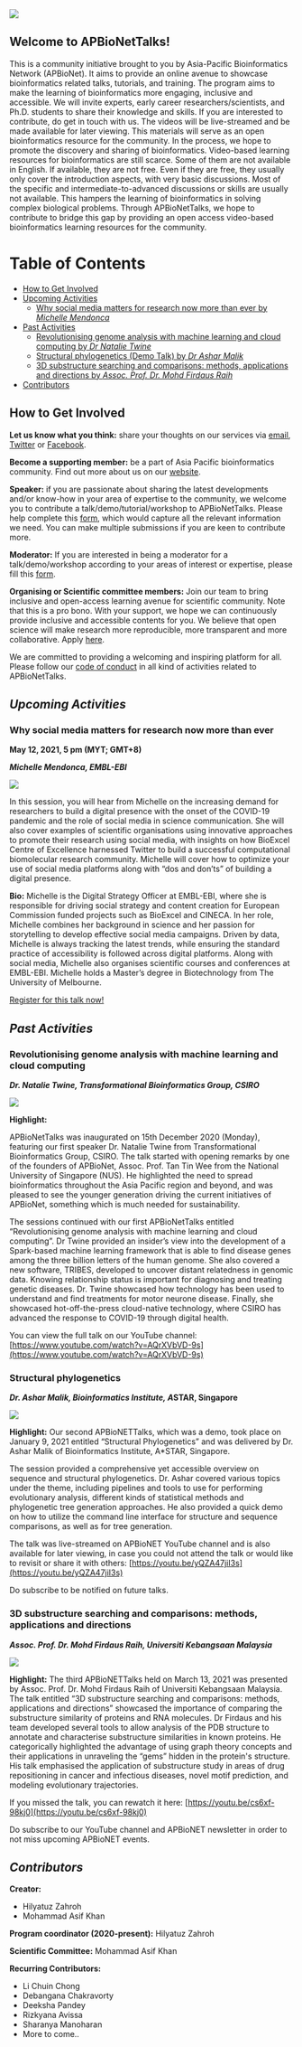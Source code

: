 <img src="APBioNET-Talks_small.jpg"> 

## **Welcome to APBioNetTalks!** 
This is a community initiative brought to you by Asia-Pacific Bioinformatics Network (APBioNet). It aims to provide an online avenue to showcase bioinformatics related talks, tutorials, and training. The program aims to make the learning of bioinformatics more engaging, inclusive and accessible. We will invite experts, early career researchers/scientists, and Ph.D. students to share their knowledge and skills. If you are interested to contribute, do get in touch with us. The videos will be live-streamed and be made available for later viewing. This materials will serve as an open bioinformatics resource for the community. In the process, we hope to promote the discovery and sharing of bioinformatics. Video-based learning resources for bioinformatics are still scarce. Some of them are not available in English. If available, they are not free. Even if they are free, they usually only cover the introduction aspects, with very basic discussions. Most of the specific and intermediate-to-advanced discussions or skills are usually not available. This hampers the learning of bioinformatics in solving complex biological problems. Through APBioNetTalks, we hope to contribute to bridge this gap by providing an open access video-based bioinformatics learning resources for the community.

Table of Contents
====================
- [How to Get Involved](#how-to-get-involved)
- [Upcoming Activities](#upcoming-activities)
    + [Why social media matters for research now more than ever by *Michelle Mendonca*](#why-social-media-matters-for-research-now-more-than-ever)
- [Past Activities](#past-activities)
    + [Revolutionising genome analysis with machine learning and cloud computing by *Dr Natalie Twine*](#revolutionising-genome-analysis-with-machine-learning-and-cloud-computing)
    + [Structural phylogenetics (Demo Talk) by *Dr Ashar Malik*](#structural-phylogenetics)
    + [3D substructure searching and comparisons: methods, applications and directions by *Assoc. Prof. Dr. Mohd Firdaus Raih*](#3d-substructure-searching-and-comparisons-methods-applications-and-directions)
- [Contributors](#contributors)


## **How to Get Involved** 
**Let us know what you think:** share your thoughts on our services via [email](secretariat@apbionet.org), [Twitter](https://twitter.com/APBioNetorg) or [Facebook](https://web.facebook.com/apbionet). 

**Become a supporting member:** be a part of Asia Pacific bioinformatics community. Find out more about us on our [website](http://www.apbionet.org/). 

**Speaker:** if you are passionate about sharing the latest developments and/or know-how in your area of expertise to the community, we welcome you to contribute a talk/demo/tutorial/workshop to APBioNetTalks. Please help complete this [form](https://bit.ly/APBioNetTalksForm2), which would capture all the relevant information we need. You can make multiple submissions if you are keen to contribute more. 

**Moderator:** If you are interested in being a moderator for a talk/demo/workshop according to your areas of interest or expertise, please fill this [form](https://bit.ly/APBioNetTalksForm2). 

**Organising or Scientific committee members:** Join our team to bring inclusive and open-access learning avenue for scientific community. Note that this is a pro bono. With your support, we hope we can continuously provide inclusive and accessible contents for you. We believe that open science will make research more reproducible, more transparent and more collaborative. Apply [here](https://bit.ly/APBioNetTalksForm2). 

We are committed to providing a welcoming and inspiring platform for all. Please follow our [code of conduct](https://apbtalks.apbionet.org/code-of-conduct/) in all kind of activities related to APBioNetTalks.

## *Upcoming Activities*

### Why social media matters for research now more than ever
**May 12, 2021, 5 pm (MYT; GMT+8)**

***Michelle Mendonca, EMBL-EBI***

<img src="APBioNetTalks-advert4.png">

In this session, you will hear from Michelle on the increasing demand for researchers to build a digital presence with the onset of the COVID-19 pandemic and the role of social media in science communication. She will also cover examples of scientific organisations using innovative approaches to promote their research using social media, with insights on how BioExcel Centre of Excellence harnessed Twitter to build a successful computational biomolecular research community. Michelle will cover how to optimize your use of social media platforms along with “dos and don’ts” of building a digital presence. 

**Bio:**
Michelle is the Digital Strategy Officer at EMBL-EBI, where she is responsible for driving social strategy and content creation for European Commission funded projects such as BioExcel and CINECA. In her role, Michelle combines her background in science and her passion for storytelling to develop effective social media campaigns. Driven by data, Michelle is always tracking the latest trends, while ensuring the standard practice of accessibility is followed across digital platforms. Along with social media, Michelle also organises scientific courses and conferences at EMBL-EBI. Michelle holds a Master’s degree in Biotechnology from The University of Melbourne.

[Register for this talk now!](https://bit.ly/APBioNETTalks4)


## *Past Activities*

### Revolutionising genome analysis with machine learning and cloud computing
***Dr. Natalie Twine, Transformational Bioinformatics Group, CSIRO*** 

<img src="APBtalks1.jpg">

**Highlight:**

APBioNetTalks was inaugurated on 15th December 2020 (Monday), featuring our first speaker Dr. Natalie Twine from Transformational Bioinformatics Group, CSIRO. The talk started with opening remarks by one of the founders of APBioNet, Assoc. Prof. Tan Tin Wee from the National University of Singapore (NUS). He highlighted the need to spread bioinformatics throughout the Asia Pacific region and beyond, and was pleased to see the younger generation driving the current initiatives of APBioNet, something which is much needed for sustainability.

The sessions continued with our first APBioNetTalks entitled “Revolutionising genome analysis with machine learning and cloud computing”. Dr Twine provided an insider’s view into the development of a Spark-based machine learning framework that is able to find disease genes among the three billion letters of the human genome. She also covered a new software, TRIBES, developed to uncover distant relatedness in genomic data. Knowing relationship status is important for diagnosing and treating genetic diseases. Dr. Twine showcased how technology has been used to understand and find treatments for motor neurone disease. Finally, she showcased hot-off-the-press cloud-native technology, where CSIRO has advanced the response to COVID-19 through digital health.

You can view the full talk on our YouTube channel: [https://www.youtube.com/watch?v=AQrXVbVD-9s](https://www.youtube.com/watch?v=AQrXVbVD-9s)

### Structural phylogenetics
***Dr. Ashar Malik, Bioinformatics Institute, A*STAR, Singapore**

<img src="APBTalks2%20ad.jpg">

**Highlight:**
Our second APBioNETTalks, which was a demo, took place on January 9, 2021 entitled “Structural Phylogenetics” and was delivered by Dr. Ashar Malik of Bioinformatics Institute, A*STAR, Singapore.

The session provided a comprehensive yet accessible overview on sequence and structural phylogenetics. Dr. Ashar covered various topics under the theme, including pipelines and tools to use for performing evolutionary analysis, different kinds of statistical methods and phylogenetic tree generation approaches. He also provided a quick demo on how to utilize the command line interface for structure and sequence comparisons, as well as for tree generation.

The talk was live-streamed on APBioNET YouTube channel and is also available for later viewing, in case you could not attend the talk or would like to revisit or share it with others: [https://youtu.be/yQZA47jiI3s](https://youtu.be/yQZA47jiI3s)

Do subscribe to be notified on future talks.

### 3D substructure searching and comparisons: methods, applications and directions
***Assoc. Prof. Dr. Mohd Firdaus Raih, Universiti Kebangsaan Malaysia***

<img src="APBioNETTalks3_Rev3.png">

**Highlight:**
The third APBioNETTalks held on March 13, 2021 was presented by Assoc. Prof. Dr. Mohd Firdaus Raih of Universiti Kebangsaan Malaysia. The talk entitled “3D substructure searching and comparisons: methods, applications and directions” showcased the importance of comparing the substructure similarity of proteins and RNA molecules. Dr Firdaus and his team developed several tools to allow analysis of the PDB structure to annotate and characterise substructure similarities in known proteins. He categorically highlighted the advantage of using graph theory concepts and their applications in unraveling the “gems” hidden in the protein's structure. His talk emphasised the application of substructure study in areas of drug repositioning in cancer and infectious diseases, novel motif prediction, and modeling evolutionary trajectories.

If you missed the talk, you can rewatch it here: [https://youtu.be/cs6xf-98kj0](https://youtu.be/cs6xf-98kj0)

Do subscribe to our YouTube channel and APBioNET newsletter in order to not miss upcoming APBioNET events.


## *Contributors*
**Creator:** 
- Hilyatuz Zahroh
- Mohammad Asif Khan

**Program coordinator (2020-present):**
Hilyatuz Zahroh

**Scientific Committee:**
Mohammad Asif Khan

**Recurring Contributors:**
- Li Chuin Chong
- Debangana Chakravorty 
- Deeksha Pandey
- Rizkyana Avissa
- Sharanya Manoharan
- More to come..
